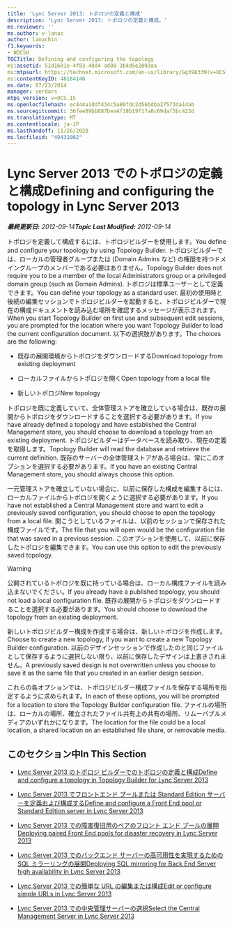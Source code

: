 ```yaml
---
title: 'Lync Server 2013: トポロジの定義と構成'
description: 'Lync Server 2013: トポロジの定義と構成。'
ms.reviewer: ''
ms.author: v-lanac
author: lanachin
f1.keywords:
- NOCSH
TOCTitle: Defining and configuring the topology
ms:assetid: 51d1601e-4f83-48d4-ad08-3b4d5e2003aa
ms:mtpsurl: https://technet.microsoft.com/en-us/library/Gg398339(v=OCS.15)
ms:contentKeyID: 48184146
ms.date: 07/23/2014
manager: serdars
mtps_version: v=OCS.15
ms.openlocfilehash: ec444a1ddf434c5a80fdc2d56bdba27573da14ab
ms.sourcegitcommit: 36fee89bb887bea4f18b19f17a8c69daf5bc423d
ms.translationtype: MT
ms.contentlocale: ja-JP
ms.lasthandoff: 11/26/2020
ms.locfileid: "49431002"
---
```

# <a name="defining-and-configuring-the-topology-in-lync-server-2013"></a><span data-ttu-id="c7983-103">Lync Server 2013 でのトポロジの定義と構成</span><span class="sxs-lookup"><span data-stu-id="c7983-103">Defining and configuring the topology in Lync Server 2013</span></span>

<div data-xmlns="http://www.w3.org/1999/xhtml">

<div class="topic" data-xmlns="http://www.w3.org/1999/xhtml" data-msxsl="urn:schemas-microsoft-com:xslt" data-cs="https://msdn.microsoft.com/">

<div data-asp="https://msdn2.microsoft.com/asp">



</div>

<div id="mainSection">

<div id="mainBody"><span data-ttu-id="c7983-104">

<span> </span></span><span class="sxs-lookup"><span data-stu-id="c7983-104">

<span> </span></span></span>

<span data-ttu-id="c7983-105">_**最終更新日:** 2012-09-14_</span><span class="sxs-lookup"><span data-stu-id="c7983-105">_**Topic Last Modified:** 2012-09-14_</span></span>

<span data-ttu-id="c7983-106">トポロジを定義して構成するには、トポロジビルダーを使用します。</span><span class="sxs-lookup"><span data-stu-id="c7983-106">You define and configure your topology by using Topology Builder.</span></span> <span data-ttu-id="c7983-107">トポロジビルダーでは、ローカルの管理者グループまたは (Domain Admins など) の権限を持つドメイングループのメンバーである必要はありません。</span><span class="sxs-lookup"><span data-stu-id="c7983-107">Topology Builder does not require you to be a member of the local Administrators group or a privileged domain group (such as Domain Admins).</span></span> <span data-ttu-id="c7983-108">トポロジは標準ユーザーとして定義できます。</span><span class="sxs-lookup"><span data-stu-id="c7983-108">You can define your topology as a standard user.</span></span> <span data-ttu-id="c7983-109">最初の使用時と後続の編集セッションでトポロジビルダーを起動すると、トポロジビルダーで現在の構成ドキュメントを読み込む場所を確認するメッセージが表示されます。</span><span class="sxs-lookup"><span data-stu-id="c7983-109">When you start Topology Builder on first use and subsequent edit sessions, you are prompted for the location where you want Topology Builder to load the current configuration document.</span></span> <span data-ttu-id="c7983-110">以下の選択肢があります。</span><span class="sxs-lookup"><span data-stu-id="c7983-110">The choices are the following:</span></span>

  - <span data-ttu-id="c7983-111">既存の展開環境からトポロジをダウンロードする</span><span class="sxs-lookup"><span data-stu-id="c7983-111">Download topology from existing deployment</span></span>

  - <span data-ttu-id="c7983-112">ローカルファイルからトポロジを開く</span><span class="sxs-lookup"><span data-stu-id="c7983-112">Open topology from a local file</span></span>

  - <span data-ttu-id="c7983-113">新しいトポロジ</span><span class="sxs-lookup"><span data-stu-id="c7983-113">New topology</span></span>

<span data-ttu-id="c7983-114">トポロジを既に定義していて、全体管理ストアを確立している場合は、既存の展開からトポロジをダウンロードすることを選択する必要があります。</span><span class="sxs-lookup"><span data-stu-id="c7983-114">If you have already defined a topology and have established the Central Management store, you should choose to download a topology from an existing deployment.</span></span> <span data-ttu-id="c7983-115">トポロジビルダーはデータベースを読み取り、現在の定義を取得します。</span><span class="sxs-lookup"><span data-stu-id="c7983-115">Topology Builder will read the database and retrieve the current definition.</span></span> <span data-ttu-id="c7983-116">既存のサーバーの全体管理ストアがある場合は、常にこのオプションを選択する必要があります。</span><span class="sxs-lookup"><span data-stu-id="c7983-116">If you have an existing Central Management store, you should always choose this option.</span></span>

<span data-ttu-id="c7983-117">一元管理ストアを確立していない場合に、以前に保存した構成を編集するには、ローカルファイルからトポロジを開くように選択する必要があります。</span><span class="sxs-lookup"><span data-stu-id="c7983-117">If you have not established a Central Management store and want to edit a previously saved configuration, you should choose to open the topology from a local file.</span></span> <span data-ttu-id="c7983-118">開こうとしているファイルは、以前のセッションで保存された構成ファイルです。</span><span class="sxs-lookup"><span data-stu-id="c7983-118">The file that you will open would be the configuration file that was saved in a previous session.</span></span> <span data-ttu-id="c7983-119">このオプションを使用して、以前に保存したトポロジを編集できます。</span><span class="sxs-lookup"><span data-stu-id="c7983-119">You can use this option to edit the previously saved topology.</span></span>

<div>


> [!WARNING]  
> <span data-ttu-id="c7983-120">公開されているトポロジを既に持っている場合は、ローカル構成ファイルを読み込まないでください。</span><span class="sxs-lookup"><span data-stu-id="c7983-120">If you already have a published topology, you should not load a local configuration file.</span></span> <span data-ttu-id="c7983-121">既存の展開からトポロジをダウンロードすることを選択する必要があります。</span><span class="sxs-lookup"><span data-stu-id="c7983-121">You should choose to download the topology from an existing deployment.</span></span>



</div>

<span data-ttu-id="c7983-122">新しいトポロジビルダー構成を作成する場合は、新しいトポロジを作成します。</span><span class="sxs-lookup"><span data-stu-id="c7983-122">Choose to create a new topology, if you want to create a new Topology Builder configuration.</span></span> <span data-ttu-id="c7983-123">以前のデザインセッションで作成したのと同じファイルとして保存するように選択しない限り、以前に保存したデザインは上書きされません。</span><span class="sxs-lookup"><span data-stu-id="c7983-123">A previously saved design is not overwritten unless you choose to save it as the same file that you created in an earlier design session.</span></span>

<span data-ttu-id="c7983-124">これらの各オプションでは、トポロジビルダー構成ファイルを保存する場所を指定するように求められます。</span><span class="sxs-lookup"><span data-stu-id="c7983-124">In each of these options, you will be prompted for a location to store the Topology Builder configuration file.</span></span> <span data-ttu-id="c7983-125">ファイルの場所は、ローカルの場所、確立されたファイル共有上の共有の場所、リムーバブルメディアのいずれかになります。</span><span class="sxs-lookup"><span data-stu-id="c7983-125">The location for the file could be a local location, a shared location on an established file share, or removable media.</span></span>

<div>

## <a name="in-this-section"></a><span data-ttu-id="c7983-126">このセクション中</span><span class="sxs-lookup"><span data-stu-id="c7983-126">In This Section</span></span>

  - [<span data-ttu-id="c7983-127">Lync Server 2013 のトポロジ ビルダーでのトポロジの定義と構成</span><span class="sxs-lookup"><span data-stu-id="c7983-127">Define and configure a topology in Topology Builder for Lync Server 2013</span></span>](lync-server-2013-define-and-configure-a-topology-in-topology-builder.md)

  - [<span data-ttu-id="c7983-128">Lync Server 2013 でフロントエンド プールまたは Standard Edition サーバーを定義および構成する</span><span class="sxs-lookup"><span data-stu-id="c7983-128">Define and configure a Front End pool or Standard Edition server in Lync Server 2013</span></span>](lync-server-2013-define-and-configure-a-front-end-pool-or-standard-edition-server.md)

  - [<span data-ttu-id="c7983-129">Lync Server 2013 での障害復旧用のペアのフロント エンド プールの展開</span><span class="sxs-lookup"><span data-stu-id="c7983-129">Deploying paired Front End pools for disaster recovery in Lync Server 2013</span></span>](lync-server-2013-deploying-paired-front-end-pools-for-disaster-recovery.md)

  - [<span data-ttu-id="c7983-130">Lync Server 2013 でのバックエンド サーバーの高可用性を実現するための SQL ミラーリングの展開</span><span class="sxs-lookup"><span data-stu-id="c7983-130">Deploying SQL mirroring for Back End Server high availability in Lync Server 2013</span></span>](lync-server-2013-deploying-sql-mirroring-for-back-end-server-high-availability.md)

  - [<span data-ttu-id="c7983-131">Lync Server 2013 での簡単な URL の編集または構成</span><span class="sxs-lookup"><span data-stu-id="c7983-131">Edit or configure simple URLs in Lync Server 2013</span></span>](lync-server-2013-edit-or-configure-simple-urls.md)

  - [<span data-ttu-id="c7983-132">Lync Server 2013 での中央管理サーバーの選択</span><span class="sxs-lookup"><span data-stu-id="c7983-132">Select the Central Management Server in Lync Server 2013</span></span>](lync-server-2013-select-the-central-management-server.md)

<span data-ttu-id="c7983-133"></div>

</div>

<span> </span>

</div>

</div>

</span><span class="sxs-lookup"><span data-stu-id="c7983-133"></div>

</div>

<span> </span>

</div>

</div>

</span></span></div>

